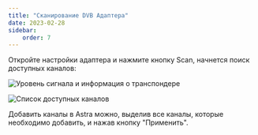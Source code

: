 ```yaml
---
title: "Сканирование DVB Адаптера"
date: 2023-02-28
sidebar:
    order: 7
---
```


Откройте настройки адаптера и нажмите кнопку Scan, начнется поиск доступных каналов:

![Уровень сигнала и информация о транспондере](https://cdn.cesbo.com/help/astra/receiving/dvb/scan/signal.png)

![Список доступных каналов](https://cdn.cesbo.com/help/astra/receiving/dvb/scan/channels.png)

Добавить каналы в Astra можно, выделив все каналы, которые необходимо добавить, и нажав кнопку "Применить".
